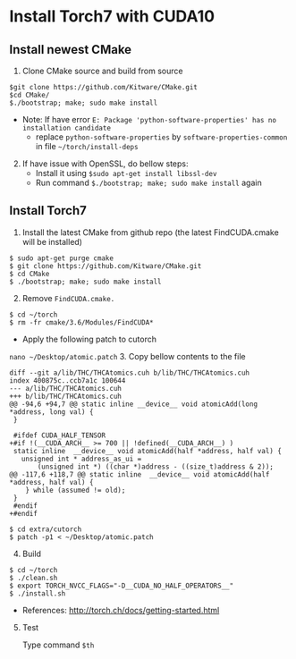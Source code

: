 # Install Torch7 with CUDA10

## Install newest CMake
1. Clone CMake source and build from source
````
$git clone https://github.com/Kitware/CMake.git
$cd CMake/
$./bootstrap; make; sudo make install
````
- Note: If have error `E: Package 'python-software-properties' has no installation candidate`
    - replace `python-software-properties` by `software-properties-common` in file `~/torch/install-deps`

2. If have issue with OpenSSL, do bellow steps:
    - Install it using `$sudo apt-get install libssl-dev` 
    - Run command `$./bootstrap; make; sudo make install` again
## Install Torch7 
1. Install the latest CMake from github repo (the latest FindCUDA.cmake will be installed)

````
$ sudo apt-get purge cmake
$ git clone https://github.com/Kitware/CMake.git
$ cd CMake
$ ./bootstrap; make; sudo make install
````

2. Remove `FindCUDA.cmake.`

````
$ cd ~/torch
$ rm -fr cmake/3.6/Modules/FindCUDA*
````

- Apply the following patch to cutorch

````nano ~/Desktop/atomic.patch````
3. Copy bellow contents to the file

````
diff --git a/lib/THC/THCAtomics.cuh b/lib/THC/THCAtomics.cuh
index 400875c..ccb7a1c 100644
--- a/lib/THC/THCAtomics.cuh
+++ b/lib/THC/THCAtomics.cuh
@@ -94,6 +94,7 @@ static inline __device__ void atomicAdd(long *address, long val) {
 }
 
 #ifdef CUDA_HALF_TENSOR
+#if !(__CUDA_ARCH__ >= 700 || !defined(__CUDA_ARCH__) )
 static inline  __device__ void atomicAdd(half *address, half val) {
   unsigned int * address_as_ui =
       (unsigned int *) ((char *)address - ((size_t)address & 2));
@@ -117,6 +118,7 @@ static inline  __device__ void atomicAdd(half *address, half val) {
    } while (assumed != old);
 }
 #endif
+#endif
````
````
$ cd extra/cutorch
$ patch -p1 < ~/Desktop/atomic.patch
````
4. Build
````
$ cd ~/torch
$ ./clean.sh
$ export TORCH_NVCC_FLAGS="-D__CUDA_NO_HALF_OPERATORS__"
$ ./install.sh
````
- References: http://torch.ch/docs/getting-started.html

5. Test

    Type command `$th`

